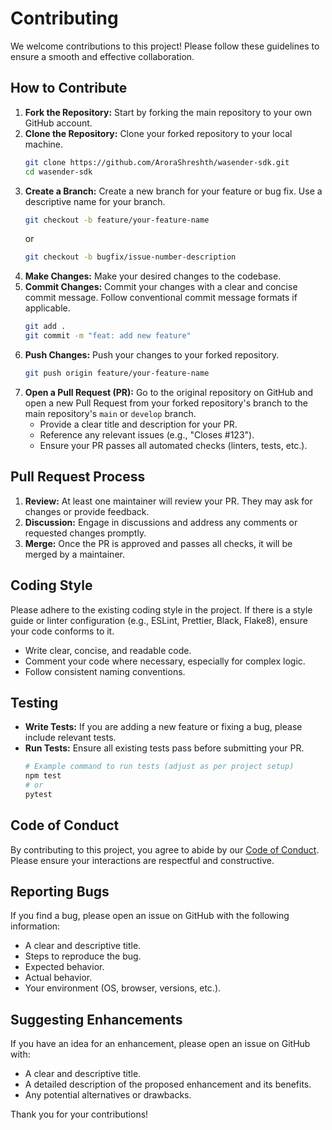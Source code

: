 # Contributing

We welcome contributions to this project! Please follow these guidelines to ensure a smooth and effective collaboration.

## How to Contribute

1.  **Fork the Repository:** Start by forking the main repository to your own GitHub account.
2.  **Clone the Repository:** Clone your forked repository to your local machine.
    ```bash
    git clone https://github.com/AroraShreshth/wasender-sdk.git
    cd wasender-sdk
    ```
3.  **Create a Branch:** Create a new branch for your feature or bug fix. Use a descriptive name for your branch.
    ```bash
    git checkout -b feature/your-feature-name
    ```
    or
    ```bash
    git checkout -b bugfix/issue-number-description
    ```
4.  **Make Changes:** Make your desired changes to the codebase.
5.  **Commit Changes:** Commit your changes with a clear and concise commit message. Follow conventional commit message formats if applicable.
    ```bash
    git add .
    git commit -m "feat: add new feature"
    ```
6.  **Push Changes:** Push your changes to your forked repository.
    ```bash
    git push origin feature/your-feature-name
    ```
7.  **Open a Pull Request (PR):** Go to the original repository on GitHub and open a new Pull Request from your forked repository's branch to the main repository's `main` or `develop` branch.
    - Provide a clear title and description for your PR.
    - Reference any relevant issues (e.g., "Closes #123").
    - Ensure your PR passes all automated checks (linters, tests, etc.).

## Pull Request Process

1.  **Review:** At least one maintainer will review your PR. They may ask for changes or provide feedback.
2.  **Discussion:** Engage in discussions and address any comments or requested changes promptly.
3.  **Merge:** Once the PR is approved and passes all checks, it will be merged by a maintainer.

## Coding Style

Please adhere to the existing coding style in the project. If there is a style guide or linter configuration (e.g., ESLint, Prettier, Black, Flake8), ensure your code conforms to it.

- Write clear, concise, and readable code.
- Comment your code where necessary, especially for complex logic.
- Follow consistent naming conventions.

## Testing

- **Write Tests:** If you are adding a new feature or fixing a bug, please include relevant tests.
- **Run Tests:** Ensure all existing tests pass before submitting your PR.
  ```bash
  # Example command to run tests (adjust as per project setup)
  npm test
  # or
  pytest
  ```

## Code of Conduct

By contributing to this project, you agree to abide by our [Code of Conduct](CODE_OF_CONDUCT.md). Please ensure your interactions are respectful and constructive.

## Reporting Bugs

If you find a bug, please open an issue on GitHub with the following information:

- A clear and descriptive title.
- Steps to reproduce the bug.
- Expected behavior.
- Actual behavior.
- Your environment (OS, browser, versions, etc.).

## Suggesting Enhancements

If you have an idea for an enhancement, please open an issue on GitHub with:

- A clear and descriptive title.
- A detailed description of the proposed enhancement and its benefits.
- Any potential alternatives or drawbacks.

Thank you for your contributions!
